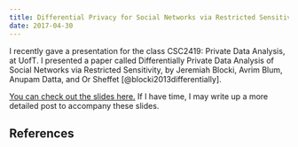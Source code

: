 ```yaml
---
title: Differential Privacy for Social Networks via Restricted Sensitivity
date: 2017-04-30
---
```


I recently gave a presentation for the class CSC2419: Private Data Analysis, at
UofT. I presented a paper called Differentially Private Data Analysis of Social
Networks via Restricted Sensitivity, by Jeremiah Blocki, Avrim Blum, Anupam
Datta, and Or Sheffet [@blocki2013differentially].

[You can check out the slides here.](/files/differential-privacy-restricted-sensitivity/socialnetworks.pdf)
If I have time, I may write up a more detailed post to accompany these slides.

References
----------
